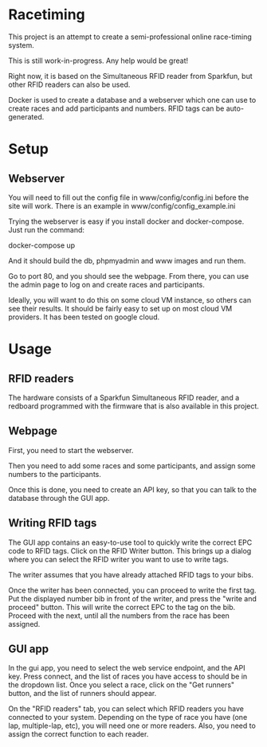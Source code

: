 # Racetiming
This project is an attempt to create a semi-professional online race-timing system.

This is still work-in-progress. Any help would be great!

Right now, it is based on the Simultaneous RFID reader from Sparkfun, but other RFID
readers can also be used.

Docker is used to create a database and a webserver which one can use to create races
and add participants and numbers. RFID tags can be auto-generated.

# Setup

## Webserver
You will need to fill out the config file in www/config/config.ini before the site will work.
There is an example in www/config/config_example.ini

Trying the webserver is easy if you install docker and docker-compose. Just run the command:

docker-compose up

And it should build the db, phpmyadmin and www images and run them.

Go to port 80, and you should see the webpage. From there, you can use the admin page to
log on and create races and participants.

Ideally, you will want to do this on some cloud VM instance, so others can see their results.
It should be fairly easy to set up on most cloud VM providers. It has been tested on google cloud.

# Usage

## RFID readers
The hardware consists of a Sparkfun Simultaneous RFID reader, and a redboard programmed with the
firmware that is also available in this project.

## Webpage
First, you need to start the webserver.

Then you need to add some races and some participants, and assign some numbers to the participants.

Once this is done, you need to create an API key, so that you can talk to the database through the GUI app.

## Writing RFID tags
The GUI app contains an easy-to-use tool to quickly write the correct EPC code to RFID tags.
Click on the RFID Writer button. This brings up a dialog where you can select the RFID writer you want to use
to write tags.

The writer assumes that you have already attached RFID tags to your bibs.

Once the writer has been connected, you can proceed to write the first tag. Put the displayed number bib in front of the writer, and press
the "write and proceed" button. This will write the correct EPC to the tag on the bib. Proceed with the next, until all the numbers from
the race has been assigned.

## GUI app
In the gui app, you need to select the web service endpoint, and the API key. Press connect, and the list
of races you have access to should be in the dropdown list. Once you select a race, click on the "Get runners"
button, and the list of runners should appear.

On the "RFID readers" tab, you can select which RFID readers you have connected to your system. Depending on the
type of race you have (one lap, multiple-lap, etc), you will need one or more readers. Also, you need to assign
the correct function to each reader.
